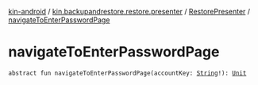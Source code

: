 [kin-android](../../index.md) / [kin.backupandrestore.restore.presenter](../index.md) / [RestorePresenter](index.md) / [navigateToEnterPasswordPage](./navigate-to-enter-password-page.md)

# navigateToEnterPasswordPage

`abstract fun navigateToEnterPasswordPage(accountKey: `[`String`](https://kotlinlang.org/api/latest/jvm/stdlib/kotlin/-string/index.html)`!): `[`Unit`](https://kotlinlang.org/api/latest/jvm/stdlib/kotlin/-unit/index.html)